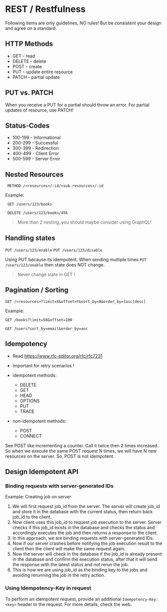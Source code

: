 # REST / Restfulness

Following items are only guidelines, NO rules! 
But be consistent your design and agree on a standard.

## HTTP Methods

- GET - read
- DELETE - delete
- POST - create
- PUT - update entire resource
- PATCH - partial update

## PUT vs. PATCH

When you receive a PUT for a partial should throw an error.
For partial updates of resource, use PATCH!

## Status-Codes

- 100-199 - Informational
- 200-299 - Successful
- 300-399 - Redirection
- 400-499 - Client Error
- 500-599 - Server Error

## Nested Resources

`` METHOD /<resources>/:id/<sub-resources>/:id``

Example:

`` GET /users/123/books``

`` DELETE /users/123/books/456``

> More than 2 nesting, you should maybe consider using GraphQL!

## Handling states

``PUT /users/123/enable``
``PUT /users/123/disable``

Using PUT because its idempotent. When sending multiple times ``PUT /users/123/enable``
then state does NOT change.

> Never change state in GET !

## Pagination / Sorting

``GET /<resources>?limit=X&offset=Y&sort_by=A&order_by=[asc|desc]``

Example:

``GET /books?limit=50&offset=100``

``GET /users?sort_by=email&order_by=asc``

## Idempotency

- Read https://www.rfc-editor.org/rfc/rfc7231
- Important for retry scenarios !

- idempotent methods:
  - DELETE
  - GET
  - HEAD
  - OPTIONS
  - PUT
  - TRACE
- non-idempotent methods:
  - POST
  - CONNECT

See POST like incrementing a counter. Call it twice then 2 times increased.
So when we execute the same POST request N times, we will have N new resources on the server. So, POST is not idempotent.

## Design Idempotent API

### Binding requests with server-generated IDs

Example: Creating job on server

1. We will first request job_id from the server. The server will create job_id and store it in the database with the current status, then return back job_id to the client.
2. Now client uses this job_id to request job execution to the server. Server checks if this job_id exists in the database and checks the status and accordingly executes the job and then returns a response to the client.
3. In this approach, we are binding requests with server-generated IDs.
4. Now if our server crashes before notifying the job execution result to the client then the client will make the same request again.
5. Now the server will check in the database if the job_id is already present in the database and confirm the execution status, after that it will send the response with the latest status and not rerun the job.
6. This is how we are using job_id as the binding key to the jobs and avoiding rerunning the job in the retry action.

### Using Idempotency-Key in request

To perform an idempotent request, provide an additional ``Idempotency-Key: <key>`` header to the request.
For more details, check the web.
